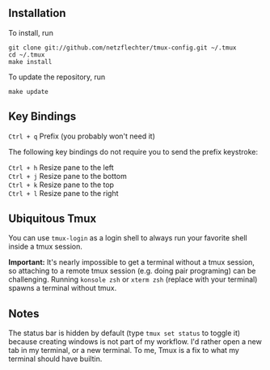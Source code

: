 Installation
------------

To install, run

    git clone git://github.com/netzflechter/tmux-config.git ~/.tmux
    cd ~/.tmux
    make install

To update the repository, run

    make update

Key Bindings
-------------

`Ctrl + q` Prefix (you probably won't need it)  

The following key bindings do not require you to send the prefix keystroke:

`Ctrl + h` Resize pane to the left  
`Ctrl + j` Resize pane to the bottom  
`Ctrl + k` Resize pane to the top  
`Ctrl + l` Resize pane to the right  

Ubiquitous Tmux
----------------

You can use `tmux-login` as a login shell to always run your favorite shell
inside a tmux session.

**Important:** It's nearly impossible to get a terminal without a tmux session,
so attaching to a remote tmux session (e.g. doing pair programing) can be challenging.
Running `konsole zsh` or `xterm zsh` (replace with your terminal) spawns a
terminal without tmux.

Notes
-----

The status bar is hidden by default (type `tmux set status` to toggle it)
because creating windows is not part of my workflow.
I'd rather open a new tab in my terminal, or a new terminal.
To me, Tmux is a fix to what my terminal should have builtin.
